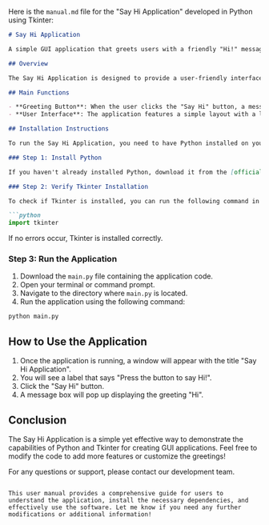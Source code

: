 Here is the `manual.md` file for the "Say Hi Application" developed in Python using Tkinter:

```markdown
# Say Hi Application

A simple GUI application that greets users with a friendly "Hi!" message.

## Overview

The Say Hi Application is designed to provide a user-friendly interface that allows users to click a button and receive a greeting. This application utilizes the Tkinter library to create a graphical user interface (GUI) that enhances user interaction.

## Main Functions

- **Greeting Button**: When the user clicks the "Say Hi" button, a message box will pop up displaying the message "Hi".
- **User Interface**: The application features a simple layout with a label and a button, making it easy to use for all ages.

## Installation Instructions

To run the Say Hi Application, you need to have Python installed on your machine along with the Tkinter library. Tkinter is included with most Python installations, but if you encounter any issues, you may need to install it separately.

### Step 1: Install Python

If you haven't already installed Python, download it from the [official Python website](https://www.python.org/downloads/) and follow the installation instructions for your operating system.

### Step 2: Verify Tkinter Installation

To check if Tkinter is installed, you can run the following command in your Python environment:

```python
import tkinter
```

If no errors occur, Tkinter is installed correctly.

### Step 3: Run the Application

1. Download the `main.py` file containing the application code.
2. Open your terminal or command prompt.
3. Navigate to the directory where `main.py` is located.
4. Run the application using the following command:

```bash
python main.py
```

## How to Use the Application

1. Once the application is running, a window will appear with the title "Say Hi Application".
2. You will see a label that says "Press the button to say Hi!".
3. Click the "Say Hi" button.
4. A message box will pop up displaying the greeting "Hi".

## Conclusion

The Say Hi Application is a simple yet effective way to demonstrate the capabilities of Python and Tkinter for creating GUI applications. Feel free to modify the code to add more features or customize the greetings!

For any questions or support, please contact our development team.
```

This user manual provides a comprehensive guide for users to understand the application, install the necessary dependencies, and effectively use the software. Let me know if you need any further modifications or additional information!